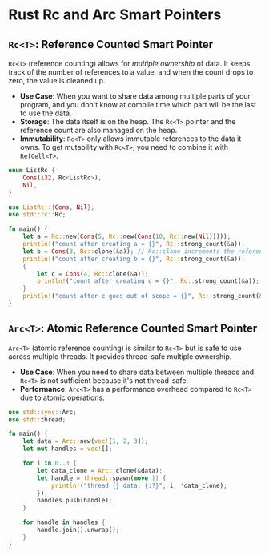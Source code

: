 # Rust Rc and Arc Smart Pointers

## `Rc<T>`: Reference Counted Smart Pointer

`Rc<T>` (reference counting) allows for *multiple ownership* of data. It keeps track of the number of references to a value, and when the count drops to zero, the value is cleaned up.

- **Use Case**: When you want to share data among multiple parts of your program, and you don't know at compile time which part will be the last to use the data.
- **Storage**: The data itself is on the heap. The `Rc<T>` pointer and the reference count are also managed on the heap.
- **Immutability**: `Rc<T>` only allows immutable references to the data it owns. To get mutability with `Rc<T>`, you need to combine it with `RefCell<T>`.

```rust
enum ListRc {
    Cons(i32, Rc<ListRc>),
    Nil,
}

use ListRc::{Cons, Nil};
use std::rc::Rc;

fn main() {
    let a = Rc::new(Cons(5, Rc::new(Cons(10, Rc::new(Nil)))));
    println!("count after creating a = {}", Rc::strong_count(&a));
    let b = Cons(3, Rc::clone(&a)); // Rc::clone increments the reference count
    println!("count after creating b = {}", Rc::strong_count(&a));
    {
        let c = Cons(4, Rc::clone(&a));
        println!("count after creating c = {}", Rc::strong_count(&a));
    }
    println!("count after c goes out of scope = {}", Rc::strong_count(&a));
}
```

## `Arc<T>`: Atomic Reference Counted Smart Pointer

`Arc<T>` (atomic reference counting) is similar to `Rc<T>` but is safe to use across multiple threads. It provides thread-safe multiple ownership.

- **Use Case**: When you need to share data between multiple threads and `Rc<T>` is not sufficient because it's not thread-safe.
- **Performance**: `Arc<T>` has a performance overhead compared to `Rc<T>` due to atomic operations.

```rust
use std::sync::Arc;
use std::thread;

fn main() {
    let data = Arc::new(vec![1, 2, 3]);
    let mut handles = vec![];

    for i in 0..3 {
        let data_clone = Arc::clone(&data);
        let handle = thread::spawn(move || {
            println!("thread {} data: {:?}", i, *data_clone);
        });
        handles.push(handle);
    }

    for handle in handles {
        handle.join().unwrap();
    }
}
```